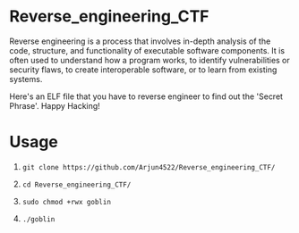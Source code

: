 # Reverse_engineering_CTF

Reverse engineering is a process that involves in-depth analysis of the code, structure, and functionality of executable software components. It is often used to understand how a program works, to identify vulnerabilities or security flaws, to create interoperable software, or to learn from existing systems.

Here's an ELF file that you have to reverse engineer to find out the 'Secret Phrase'. Happy Hacking!

# Usage

1. `git clone https://github.com/Arjun4522/Reverse_engineering_CTF/`

2. `cd Reverse_engineering_CTF/`

3. `sudo chmod +rwx goblin`
  
4. `./goblin`
